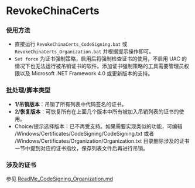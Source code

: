 ﻿RevokeChinaCerts
==============

### 使用方法
* 直接运行 `RevokeChinaCerts_CodeSigning.bat` 或 `RevokeChinaCerts_Organization.bat` 并根据提示操作即可。
* `Set force` 为证书强制策略，启用后将强制检查证书的使用，不启用 UAC 的情况下也无法运行被吊销证书的软件。添加证书强制策略的工具需要管理员权限以及 Microsoft .NET Framework 4.0 或更新版本的支持。

### 批处理/脚本类型
* **1/吊销版本**：吊销了所有列表中代码签名的证书。
* **2/恢复版本**：可恢复所有在上面几个版本中所有被加入吊销列表的证书的使用。
* Choice/提示选择版本：已不再受支持。如果需要实现类似的功能，可编辑 /Windows/Certificates/CodeSigning/CodeSigning.txt 或者 /Windows/Certificates/Organization/Organization.txt 目录删除涉及的证书一节中提到对应的证书指纹，保存列表文件后再进行吊销。

### 涉及的证书
参见 [ReadMe_CodeSigning_Organization.md](ReadMe_CodeSigning_Organization.md)
